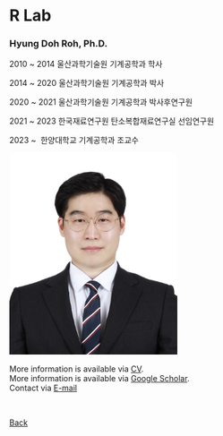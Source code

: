 

# R Lab

### **Hyung Doh Roh, Ph.D.**

2010 ~ 2014 울산과학기술원 기계공학과 학사 <br>

2014 ~ 2020 울산과학기술원 기계공학과 박사 <br>

2020 ~ 2021 울산과학기술원 기계공학과 박사후연구원 <br>

2021 ~ 2023 한국재료연구원 탄소복합재료연구실 선임연구원 <br>

2023 ~      한양대학교 기계공학과 조교수 <br>


<img src="assets/css/Passportphoto_RHD_Full.jpg" alt="Passport" width="300" height="360" > 



More information is available via
<a href="https://www.dropbox.com/scl/fi/g7cnw0tdcsmvsd6aj3ou7/CV_Hyung-Doh-Roh_23-Spring-5.docx?rlkey=myvxdubsmae1awis39jv8ic7x&dl=0">CV</a>.
<br>
More information is available via
<a href="https://scholar.google.co.kr/citations?hl=en&user=e4VrpLoAAAAJ&view_op=list_works&gmla=AOV7GLMH9Pqf9sQjn2uCdQiG7LYlc83ElR47u5-4VL36k-r0bxjNYLW3b4gGwrv4Nxa_6Thmx6XHwUc-bavDkIurZYHUHcaL17RXIG1MYhHZ2Mm6Ua4fxRjKGBblvHz3mpNd">Google Scholar</a>.
<br>
Contact via <a href="mailto:rhd1213@hanyang.ac.kr"> E-mail</a>
<br>

<br>

[Back](./)
